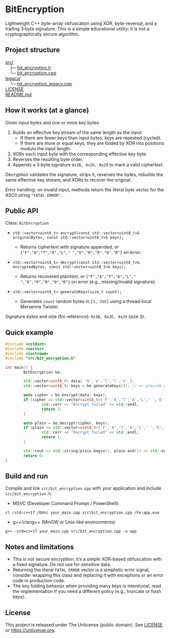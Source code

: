 # BitEncryption

Lightweight C++ byte-array obfuscation using XOR, byte-reversal, and a trailing 3‑byte signature. This is a simple educational utility; it is not a cryptographically secure algorithm.

## Project structure

[src/](src/)<br>
&emsp;├─ [bit_encryption.h](src/bit_encryption.h)<br>
&emsp;└─ [bit_encryption.cpp](src/bit_encryption.cpp)<br>
[legacy/](legacy/)<br>
&emsp;└─ [bit_encryption_legacy.cpp](legacy/bit_encryption_legacy.cpp)<br>
[LICENSE](LICENSE)<br>
[README.md](README.md)<br>

## How it works (at a glance)

Given input bytes and one or more key bytes:

1. Builds an effective key stream of the same length as the input:
	 - If there are fewer keys than input bytes, keys are repeated (cycled).
	 - If there are more or equal keys, they are folded by XOR into positions modulo the input length.
2. XORs each input byte with the corresponding effective key byte.
3. Reverses the resulting byte order.
4. Appends a 3‑byte signature `0x3B, 0x2D, 0x29` to mark a valid ciphertext.

Decryption validates the signature, strips it, reverses the bytes, rebuilds the same effective key stream, and XORs to recover the original.

Error handling: on invalid input, methods return the literal byte vector for the ASCII string `"FATAL ERROR"`.

## Public API

Class: `BitEncryption`

- `std::vector<uint8_t> encrypt(const std::vector<uint8_t>& originalBytes, const std::vector<uint8_t>& keys);`
	- Returns ciphertext with signature appended, or `{"F","A","T","A","L"," ","E","R","R","O","R"}` on error.

- `std::vector<uint8_t> decrypt(const std::vector<uint8_t>& encryptedBytes, const std::vector<uint8_t>& keys);`
	- Returns recovered plaintext, or `{"F","A","T","A","L"," ","E","R","R","O","R"}` on error (e.g., missing/invalid signature).

- `std::vector<uint8_t> generateKeys(size_t count);`
	- Generates `count` random bytes in `[1, 255]` using a thread‑local Mersenne Twister.

Signature bytes and size (for reference): `0x3B, 0x2D, 0x29` (size 3).

## Quick example

```cpp
#include <cstdint>
#include <vector>
#include <iostream>
#include "src/bit_encryption.h"

int main() {
		BitEncryption be;

		std::vector<uint8_t> data{ 'H','e','l','l','o' };
		std::vector<uint8_t> keys = be.generateKeys(3); // or provide your own keys

		auto cipher = be.encrypt(data, keys);
		if (cipher == std::vector<uint8_t>{'F','A','T','A','L',' ','E','R','R','O','R'}) {
				std::cerr << "Encrypt failed" << std::endl;
				return 1;
		}

		auto plain = be.decrypt(cipher, keys);
		if (plain == std::vector<uint8_t>{'F','A','T','A','L',' ','E','R','R','O','R'}) {
				std::cerr << "Decrypt failed" << std::endl;
				return 1;
		}

		std::cout << std::string(plain.begin(), plain.end()) << std::endl; // Hello
		return 0;
}
```

## Build and run

Compile and link `src/bit_encryption.cpp` with your application and include `src/bit_encryption.h`.

- MSVC (Developer Command Prompt / PowerShell):

```
cl /std:c++17 /EHsc your_main.cpp src\bit_encryption.cpp /Fe:app.exe
```

- g++/clang++ (MinGW or Unix-like environments):

```
g++ -std=c++17 your_main.cpp src/bit_encryption.cpp -o app
```

## Notes and limitations

- This is not secure encryption; it’s a simple XOR-based obfuscation with a fixed signature. Do not use for sensitive data.
- Returning the literal `FATAL ERROR` vector is a simplistic error signal; consider wrapping this class and replacing it with exceptions or an error code in production code.
- The key folding behavior when providing many keys is intentional; read the implementation if you need a different policy (e.g., truncate or hash keys).

## License

This project is released under The Unlicense (public domain). See [LICENSE](LICENSE) or https://unlicense.org.